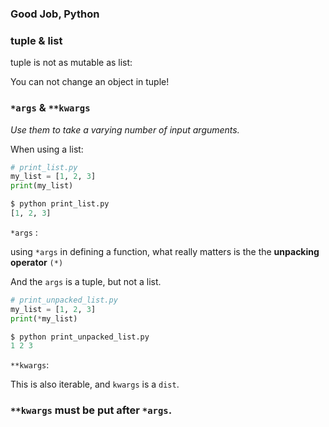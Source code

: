 ### Good Job, Python

### tuple & list

tuple is not as mutable as list: 

You can not change an object in tuple!



### `*args` & `**kwargs`

*Use them to take a varying number of input arguments.*



When using a list:

```python
# print_list.py
my_list = [1, 2, 3]
print(my_list)
```

```python
$ python print_list.py
[1, 2, 3]
```



`*args` :

using `*args` in defining a function, what really matters is the the **unpacking operator** `(*)`

And the `args` is a tuple, but not a list.

```python
# print_unpacked_list.py
my_list = [1, 2, 3]
print(*my_list)
```

```python
$ python print_unpacked_list.py
1 2 3
```

`**kwargs`:

This is also iterable, and `kwargs` is a `dist`.



### `**kwargs` must be put after `*args`.

